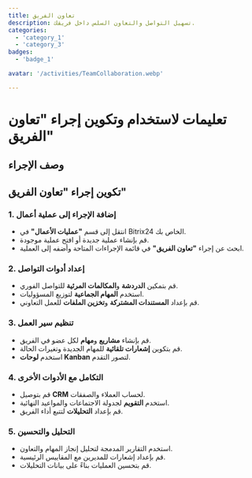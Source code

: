```yaml
---
title: تعاون الفريق
description: تسهيل التواصل والتعاون السلس داخل فريقك.
categories: 
  - 'category_1'
  - 'category_3'
badges: 
  - 'badge_1'

avatar: '/activities/TeamCollaboration.webp'

---
```

# تعليمات لاستخدام وتكوين إجراء "تعاون الفريق"

## وصف الإجراء

## **تكوين إجراء "تعاون الفريق"**

### 1. إضافة الإجراء إلى عملية أعمال
- انتقل إلى قسم **"عمليات الأعمال"** في Bitrix24 الخاص بك.
- قم بإنشاء عملية جديدة أو افتح عملية موجودة.
- ابحث عن إجراء **"تعاون الفريق"** في قائمة الإجراءات المتاحة وأضفه إلى العملية.

### 2. إعداد أدوات التواصل
- قم بتمكين **الدردشة** و**المكالمات المرئية** للتواصل الفوري.
- استخدم **المهام الجماعية** لتوزيع المسؤوليات.
- قم بإعداد **المستندات المشتركة** و**تخزين الملفات** للعمل التعاوني.

### 3. تنظيم سير العمل
- قم بإنشاء **مشاريع** و**مهام** لكل عضو في الفريق.
- قم بتكوين **إشعارات تلقائية** للمهام الجديدة وتغيرات الحالة.
- استخدم **لوحات Kanban** لتصور التقدم.

### 4. التكامل مع الأدوات الأخرى
- قم بتوصيل **CRM** لحساب العملاء والصفقات.
- استخدم **التقويم** لجدولة الاجتماعات والمواعيد النهائية.
- قم بإعداد **التحليلات** لتتبع أداء الفريق.

### 5. التحليل والتحسين
- استخدم التقارير المدمجة لتحليل إنجاز المهام والتعاون.
- قم بإعداد إشعارات للمديرين مع المقاييس الرئيسية.
- قم بتحسين العمليات بناءً على بيانات التحليلات.
